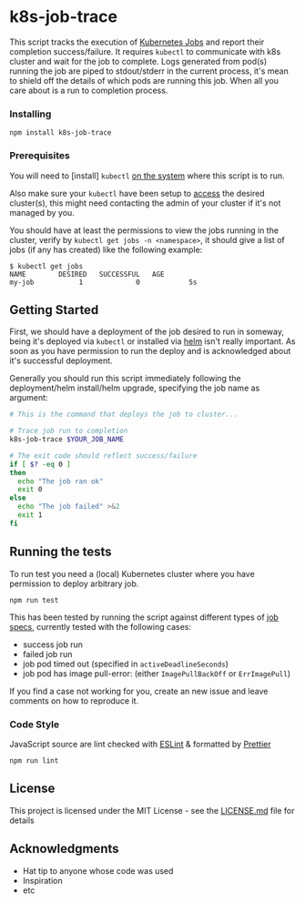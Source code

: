 # k8s-job-trace

This script tracks the execution of [Kubernetes Jobs](https://kubernetes.io/docs/concepts/workloads/controllers/jobs-run-to-completion/) and report their completion success/failure. It requires `kubectl` to communicate with k8s cluster and wait for the job to complete. Logs generated from pod(s) running the job are piped to stdout/stderr in the current process, it's mean to shield off the details of which pods are running this job. When all you care about is a run to completion process.   

### Installing

```
npm install k8s-job-trace
```

### Prerequisites

You will need to [install] `kubectl` [on the system](https://kubernetes.io/docs/tasks/tools/install-kubectl/) where this script is to run. 

Also make sure your `kubectl` have been setup to [access](https://kubernetes.io/docs/concepts/configuration/organize-cluster-access-kubeconfig/) the desired cluster(s), this might need contacting the admin of your cluster if it's not managed by you.

You should have at least the permissions to view the jobs running in the cluster, verify by `kubectl get jobs -n <namespace>`, it should give a list of jobs (if any has created) like the following example:

```
$ kubectl get jobs
NAME        DESIRED   SUCCESSFUL   AGE
my-job           1             0            5s
```

## Getting Started

First, we should have a deployment of the job desired to run in someway, being it's deployed via `kubectl` or installed via [helm](https://helm.sh) isn't really important. As soon as you have permission to run the deploy and is acknowledged about it's successful deployment.

Generally you should run this script immediately following the deployment/helm install/helm upgrade, specifying the job name as argument:

```bash
# This is the command that deploys the job to cluster... 

# Trace job run to completion 
k8s-job-trace $YOUR_JOB_NAME

# The exit code should reflect success/failure
if [ $? -eq 0 ]
then
  echo "The job ran ok"
  exit 0
else
  echo "The job failed" >&2
  exit 1
fi
``` 

## Running the tests
To run test you need a (local) Kubernetes cluster where you have permission to deploy arbitrary job.

```
npm run test
```

This has been tested by running the script against different types of [job specs](./test/jobspecs), currently tested with the following cases: 

 - success job run
 - failed job run
 - job pod timed out (specified in `activeDeadlineSeconds`)
 - job pod has image pull-error: (either `ImagePullBackOff` or `ErrImagePull`)  

If you find a case not working for you, create an new issue and leave comments on how to reproduce it. 

### Code Style

JavaScript source are lint checked with [ESLint](https://eslint.org) & formatted by [Prettier](http://prettier.io)

`npm run lint`

## License

This project is licensed under the MIT License - see the [LICENSE.md](LICENSE.md) file for details

## Acknowledgments

* Hat tip to anyone whose code was used
* Inspiration
* etc
